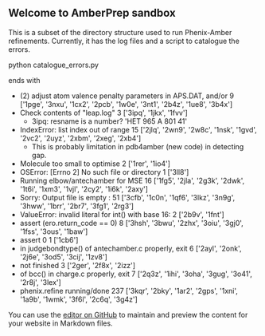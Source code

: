 ## Welcome to AmberPrep sandbox

This is a subset of the directory structure used to run Phenix-Amber refinements. Currently, it has the log files and a script to catalogue the errors.

python catalogue_errors.py

ends with

 - (2) adjust atom valence penalty parameters in APS.DAT, and/or   9 ['1pge', '3nxu', '1cx2', '2pcb', '1w0e', '3nt1', '2b4z', '1ue8', '3b4x']
 - Check contents of "leap.log"                                   3 ['3ipq', '1jkx', '1fvv']
     - 3ipq: resname is a number? 'HET    965  A 801      41'
 - IndexError: list index out of range                           15 ['2jlq', '2wn9', '2w8c', '1nsk', '1gvd', '2vc2', '2uyz', '2xbm', '2xeg', '2xb4']
     - This is probably limitation in pdb4amber (new code) in detecting gap. 
 - Molecule too small to optimise                                 2 ['1rer', '1io4']
 - OSError: [Errno 2] No such file or directory                   1 ['3ll8']
 - Running elbow/antechamber for MSE                             16 ['1fg5', '2jla', '2g3k', '2dwk', '1t6i', '1xm3', '1vjl', '2cy2', '1i6k', '2axy']
 - Sorry:   Output file is empty :                               51 ['3cfb', '1c0n', '1qf6', '3lkz', '3n9g', '3hww', '1brr', '2br7', '3fg1', '2rg3']
 - ValueError: invalid literal for int() with base 16:            2 ['2b9v', '1fnt']
 - assert (ero.return_code == 0)                                  8 ['3hsh', '3bwu', '2zhx', '3oiu', '3gj0', '1fss', '3ous', '1baw']
 - assert 0                                                       1 ['1cb6']
 - in judgebondtype() of antechamber.c properly, exit             6 ['2ayl', '2onk', '2j6e', '3od5', '3cij', '1zv8']
 - not finished                                                   3 ['2ger', '2f8x', '2izz']
 - of bcc() in charge.c properly, exit                            7 ['2q3z', '1ihi', '3oha', '3gug', '3o41', '2r8j', '3lex']
 - phenix.refine running/done                                   237 ['3kqr', '2bky', '1ar2', '2gps', '1xni', '1a9b', '1wmk', '3f6l', '2c6q', '3g4z']

You can use the [editor on GitHub](https://github.com/nwmoriarty/amber-prep-sandbox/edit/master/README.md) to maintain and preview the content for your website in Markdown files.

